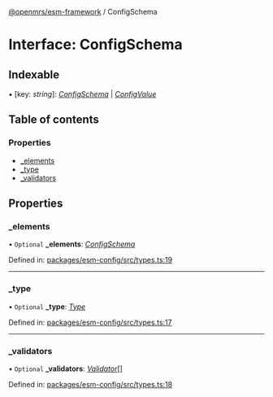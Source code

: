 [@openmrs/esm-framework](../API.md) / ConfigSchema

# Interface: ConfigSchema

## Indexable

▪ [key: *string*]: [*ConfigSchema*](configschema.md) \| [*ConfigValue*](../API.md#configvalue)

## Table of contents

### Properties

- [\_elements](configschema.md#_elements)
- [\_type](configschema.md#_type)
- [\_validators](configschema.md#_validators)

## Properties

### \_elements

• `Optional` **\_elements**: [*ConfigSchema*](configschema.md)

Defined in: [packages/esm-config/src/types.ts:19](https://github.com/openmrs/openmrs-esm-core/blob/master/packages/esm-config/src/types.ts#L19)

___

### \_type

• `Optional` **\_type**: [*Type*](../enums/type.md)

Defined in: [packages/esm-config/src/types.ts:17](https://github.com/openmrs/openmrs-esm-core/blob/master/packages/esm-config/src/types.ts#L17)

___

### \_validators

• `Optional` **\_validators**: [*Validator*](../API.md#validator)[]

Defined in: [packages/esm-config/src/types.ts:18](https://github.com/openmrs/openmrs-esm-core/blob/master/packages/esm-config/src/types.ts#L18)
